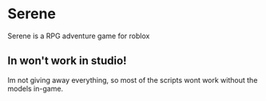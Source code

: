 # Serene
Serene is a RPG adventure game for roblox

## In won't work in studio!
Im not giving away everything, so most of the scripts wont work without the models in-game.